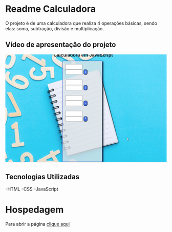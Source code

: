 # Readme Calculadora
O projeto é de uma calculadora que realiza 4 operações básicas, sendo elas: soma, subtração, divisão e multiplicação.

## Vídeo de apresentação do projeto

<img src="./tela .gif" alt="gif da tela do projeto">

## Tecnologias Utilizadas

-HTML
-CSS
-JavaScript

# Hospedagem

Para abrir a página <a href="https://victorbreno92.github.io/Calculadora-/"> clique aqui</a>
